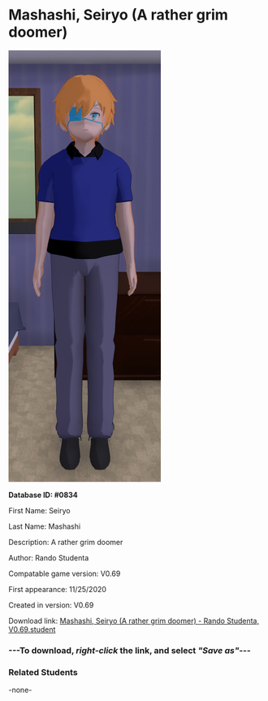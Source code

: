# Mashashi, Seiryo (A rather grim doomer)

<img src="../../Files/Images/Mashashi, Seiryo (A rather grim doomer).png" title="Mashashi, Seiryo (A rather grim doomer) - Rando Studenta, V0.69">

**Database ID: #0834**

First Name: Seiryo

Last Name: Mashashi

Description: A rather grim doomer

Author: Rando Studenta

Compatable game version: V0.69

First appearance: 11/25/2020

Created in version: V0.69

Download link: <a href="https://raw.githubusercontent.com/Arbiter1223/Daigaku-Gurashi-Custom-Students/master/Files/Student%20Files/Mashashi%2C%20Seiryo%20(A%20rather%20grim%20doomer)%20-%20Rando%20Studenta%2C%20V0.69.student">Mashashi, Seiryo (A rather grim doomer) - Rando Studenta, V0.69.student</a>

### ---**To download, _right-click_ the link, and select _"Save as"_**---

### Related Students

-none-
